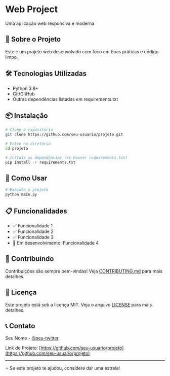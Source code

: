 # Web Project

Uma aplicação web responsiva e moderna

## 🚀 Sobre o Projeto

Este é um projeto web desenvolvido com foco em boas práticas e código limpo.

## 🛠️ Tecnologias Utilizadas

- Python 3.8+
- Git/GitHub
- Outras dependências listadas em requirements.txt

## 📦 Instalação

```bash
# Clone o repositório
git clone https://github.com/seu-usuario/projeto.git

# Entre no diretório
cd projeto

# Instale as dependências (se houver requirements.txt)
pip install -r requirements.txt
```

## 🎯 Como Usar

```bash
# Execute o projeto
python main.py
```

## 📋 Funcionalidades

- ✅ Funcionalidade 1
- ✅ Funcionalidade 2
- ✅ Funcionalidade 3
- 🔄 Em desenvolvimento: Funcionalidade 4

## 🤝 Contribuindo

Contribuições são sempre bem-vindas! Veja [CONTRIBUTING.md](CONTRIBUTING.md) para mais detalhes.

## 📄 Licença

Este projeto está sob a licença MIT. Veja o arquivo [LICENSE](LICENSE) para mais detalhes.

## 📞 Contato

Seu Nome - [@seu-twitter](https://twitter.com/seu-twitter)

Link do Projeto: [https://github.com/seu-usuario/projeto](https://github.com/seu-usuario/projeto)

---

⭐ Se este projeto te ajudou, considere dar uma estrela!
